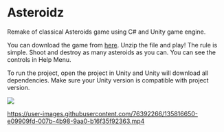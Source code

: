 # Asteroidz
Remake of classical Asteroids game using C# and Unity game engine.

You can download the game from [here](https://drive.google.com/drive/folders/1OG5ibOWF6V6RIvXnCakpY_PR0AbERJ6E?usp=sharing). Unzip the file and play!
The rule is simple. Shoot and destroy as many asteroids as you can. You can see the controls in Help Menu.

To run the project, open the project in Unity and Unity will download all dependencies. Make sure your Unity version is compatible with project version. 

<img src="https://user-images.githubusercontent.com/76392266/135817109-0ae49c24-22ce-40d3-9a7e-05acb808788f.png">

https://user-images.githubusercontent.com/76392266/135816650-e09909fd-007b-4b98-9aa0-b16f35f92363.mp4
